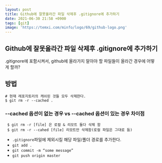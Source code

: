 ```yaml
---
layout: post
title: Github에 잘못올라간 파일 삭제후 .gitignore에 추가하기
date: 2021-06-30 21:58 +0900
tags: [git]
image: 'https://temxi.com/minfo/logo/69/github-logo.png'
---
```

## Github에 잘못올라간 파일 삭제후 .gitignore에 추가하기

.gitignore에 포함시켜서, github에 올라가지 말아야 할 파일들이 올라간 경우에 어떻게 할까? 

## 방법

```shell
# 현재 레포지토리의 캐쉬된 것들 모두 삭제한다.
$ git rm -r --cached .
```

### --cached 옵션이 없는 경우 vs --cached 옵션이 있는 경우 차이점
```
 $ git rm -r [file] 은 로컬 & 리모트 둘다 삭제 함  
 $ git rm -r --cahed [file] 리모트만 삭제함(로컬 파일은 그대로 둠)
 ```

- `.gitignore`파일에 제외시킬 해당 파일/폴더 경로를 추가한다. 
- `git add .`
- `git commit -m “some message”` 
- `git push origin master`